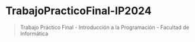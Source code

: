 # TrabajoPracticoFinal-IP2024

> Trabajo Práctico Final - Introducción a la Programación - Facultad de Informática

